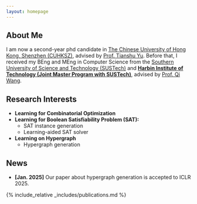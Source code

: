 ```yaml
---
layout: homepage
---
```


## About Me

I am now a second-year phd candidate in [The Chinese University of Hong Kong, Shenzhen (CUHKSZ)](https://www.cuhk.edu.cn/), advised by [Prof. Tianshu Yu](https://mypage.cuhk.edu.cn/academics/yutianshu/). Before that, I received my BEng and MEng in Computer Science from the [Southern University of Science and Technology (SUSTech)](https://sustech.edu.cn/) and [**Harbin Institute of Technology (Joint Master Program with SUSTech)**](https://www.hit.edu.cn/), advised by [Prof. Qi Wang](https://cse.sustech.edu.cn/faculty/~wangqi/).


## Research Interests

- **Learning for Combinatorial Optimization** 
- **Learning for Boolean Satisfiability Problem (SAT):**
  - SAT instance generation
  - Learning-aided SAT solver
- **Learning on Hypergraph**
  - Hypergraph generation

## News

- **[Jan. 2025]** Our paper about hypergraph generation is accepted to ICLR 2025.

{% include_relative _includes/publications.md %}

